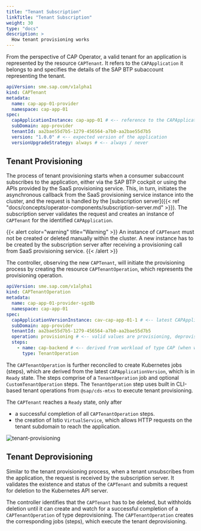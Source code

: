 ```yaml
---
title: "Tenant Subscription"
linkTitle: "Tenant Subscription"
weight: 30
type: "docs"
description: >
  How tenant provisioning works
---
```


From the perspective of CAP Operator, a valid tenant for an application is represented by the resource `CAPTenant`. It refers to the `CAPApplication` it belongs to and specifies the details of the SAP BTP subaccount representing the tenant.

```yaml
apiVersion: sme.sap.com/v1alpha1
kind: CAPTenant
metadata:
  name: cap-app-01-provider
  namespace: cap-app-01
spec:
  capApplicationInstance: cap-app-01 # <-- reference to the CAPApplication
  subDomain: app-provider
  tenantId: aa2bae55d7b5-1279-456564-a7b0-aa2bae55d7b5
  version: "1.0.0" # <-- expected version of the application
  versionUpgradeStrategy: always # <-- always / never
```

## Tenant Provisioning

The process of tenant provisioning starts when a consumer subaccount subscribes to the application, either via the SAP BTP cockpit or using the APIs provided by the SaaS provisioning service. This, in turn, initiates the asynchronous callback from the SaaS provisioning service instance into the cluster, and the request is handled by the [subscription server]({{< ref "docs/concepts/operator-components/subscription-server.md" >}}). The subscription server validates the request and creates an instance of `CAPTenant` for the identified `CAPApplication`.

{{< alert color="warning" title="Warning" >}}
An instance of `CAPTenant` must not be created or deleted manually within the cluster. A new instance has to be created by the subscription server after receiving a provisioning call from SaaS provisioning service.
{{< /alert >}}

The controller, observing the new `CAPTenant`, will initiate the provisioning process by creating the resource `CAPTenantOperation`, which represents the provisioning operation.

```yaml
apiVersion: sme.sap.com/v1alpha1
kind: CAPTenantOperation
metadata:
  name: cap-app-01-provider-sgz8b
  namespace: cap-app-01
spec:
  capApplicationVersionInstance: cav-cap-app-01-1 # <-- latest CAPApplicationVersion in Ready state
  subDomain: app-provider
  tenantId: aa2bae55d7b5-1279-456564-a7b0-aa2bae55d7b5
  operation: provisioning # <-- valid values are provisioning, deprovisioning and upgrade
  steps:
    - name: cap-backend # <-- derived from workload of type CAP (when workload of type TenantOperation is not specified)
      type: TenantOperation
```

The `CAPTenantOperation` is further reconciled to create Kubernetes jobs (steps), which are derived from the latest `CAPApplicationVersion`, which is in `Ready` state. The steps comprise of a `TenantOperation` job and optional `CustomTenantOperation` steps. The `TenantOperation` step uses built in CLI-based tenant operations from `@sap/cds-mtxs` to execute tenant provisioning.

The `CAPTenant` reaches a `Ready` state, only after

- a successful completion of all `CAPTenantOperation` steps.
- the creation of Istio `VirtualService`, which allows HTTP requests on the tenant subdomain to reach the application.

![tenant-provisioning](/cap-operator/img/activity-tenantprovisioning.png)

## Tenant Deprovisioning

Similar to the tenant provisioning process, when a tenant unsubscribes from the application, the request is received by the subscription server. It validates the existence and status of the `CAPTenant` and submits a request for deletion to the Kubernetes API server.

The controller identifies that the `CAPTenant` has to be deleted, but withholds deletion until it can create and watch for a successful completion of a `CAPTenantOperation` of type deprovisioning. The `CAPTenantOperation` creates the corresponding jobs (steps), which execute the tenant deprovisioning.
